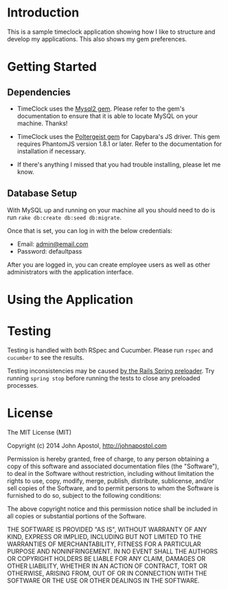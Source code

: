 Introduction
============

This is a sample timeclock application showing how I like to structure and develop my applications. This also shows my gem preferences.

Getting Started
===============

Dependencies
------------

* TimeClock uses the [Mysql2 gem](https://github.com/brianmario/mysql2). Please refer to the gem's documentation to ensure that it is able to locate MySQL on your machine. Thanks!

* TimeClock uses the [Poltergeist gem](https://github.com/teampoltergeist/poltergeist) for Capybara's JS driver. This gem requires PhantomJS version 1.8.1 or later. Refer to the documentation for installation if necessary.

* If there's anything I missed that you had trouble installing, please let me know.

Database Setup
--------------

With MySQL up and running on your machine all you should need to do is run `rake db:create db:seed db:migrate`.

Once that is set, you can log in with the below credentials:

* Email: admin@email.com
* Password: defaultpass

After you are logged in, you can create employee users as well as other administrators with the application interface.

Using the Application
=====================

Testing
=======

Testing is handled with both RSpec and Cucumber. Please run `rspec` and `cucumber` to see the results.

Testing inconsistencies may be caused [by the Rails Spring preloader](https://github.com/rails/spring). Try running `spring stop` before running the tests to close any preloaded processes.

License
=======

The MIT License (MIT)

Copyright (c) 2014 John Apostol, http://johnapostol.com

Permission is hereby granted, free of charge, to any person obtaining a copy
of this software and associated documentation files (the "Software"), to deal
in the Software without restriction, including without limitation the rights
to use, copy, modify, merge, publish, distribute, sublicense, and/or sell
copies of the Software, and to permit persons to whom the Software is
furnished to do so, subject to the following conditions:

The above copyright notice and this permission notice shall be included in all
copies or substantial portions of the Software.

THE SOFTWARE IS PROVIDED "AS IS", WITHOUT WARRANTY OF ANY KIND, EXPRESS OR
IMPLIED, INCLUDING BUT NOT LIMITED TO THE WARRANTIES OF MERCHANTABILITY,
FITNESS FOR A PARTICULAR PURPOSE AND NONINFRINGEMENT. IN NO EVENT SHALL THE
AUTHORS OR COPYRIGHT HOLDERS BE LIABLE FOR ANY CLAIM, DAMAGES OR OTHER
LIABILITY, WHETHER IN AN ACTION OF CONTRACT, TORT OR OTHERWISE, ARISING FROM,
OUT OF OR IN CONNECTION WITH THE SOFTWARE OR THE USE OR OTHER DEALINGS IN THE
SOFTWARE.